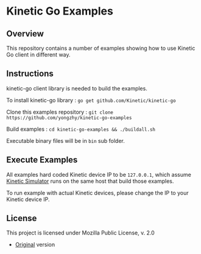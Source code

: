 # Kinetic Go Examples

## Overview 

This repository contains a number of examples showing how to use Kinetic Go client in different way. 

## Instructions

kinetic-go client library is needed to build the examples. 

To install kinetic-go library : `go get github.com/Kinetic/kinetic-go`

Clone this examples repository : `git clone https://github.com/yongzhy/kinetic-go-examples`

Build examples : `cd kinetic-go-examples && ./buildall.sh`

Executable binary files will be in `bin` sub folder.

## Execute Examples 

All examples hard coded Kinetic device IP to be `127.0.0.1`, 
which assume [Kinetic Simulator](https://github.com/Kinetic/kinetic-java) runs on the same host that build those examples. 

To run example with actual Kinetic devices, please change the IP to your Kinetic device IP.

## License 

This project is licensed under Mozilla Public License, v. 2.0
* [Original](LICENSE) version